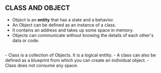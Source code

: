 ## CLASS AND OBJECT

- Object is an **entity** that has a state and a behavior.
- An Object can be defined as an instance of a class.
- It contains an address and takes up some space in memory.
- Objects can communicate without knowing the details of each other's data or code.
<br/>
- Class is a collection of Objects. It is a logical entitiy.
- A class can also be defined as a blueprint from which you can create an individual object.
- Class does not consume any space.

